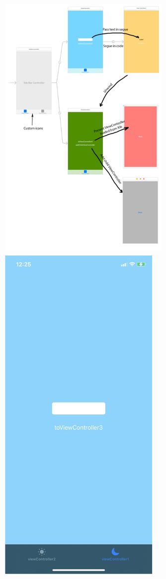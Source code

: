 ![Image alt](https://github.com/eoshtanko/Course2Week5Task2/blob/dccf56f85a2af2087931cd6c4e7c6be8045ab3b4/illustrations/hierarchy.jpeg)

![Image alt](https://github.com/eoshtanko/Course2Week5Task2/blob/a47f2b4d8c4b481dd02b59f508160cd0a3e9614d/illustrations/IMG_5531.PNG)
